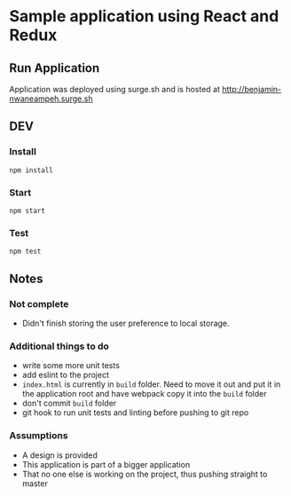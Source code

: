 # Sample application using React and Redux

## Run Application
Application was deployed using surge.sh and is hosted at http://benjamin-nwaneampeh.surge.sh
## DEV
### Install
`npm install`
### Start
`npm start`
### Test
`npm test`

## Notes
### Not complete
- Didn't finish storing the user preference to local storage.

### Additional things to do
- write some more unit tests
- add eslint to the project
- `index.html` is currently in `build` folder. Need to move it out and put it in the application root and have webpack copy it into the `build` folder
- don't commit `build` folder
- git hook to run unit tests and linting before pushing to git repo

### Assumptions
- A design is provided
- This application is part of a bigger application
- That no one else is working on the project, thus pushing straight to master
